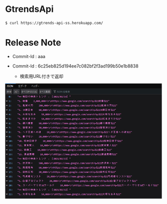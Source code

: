 # GtrendsApi

```
$ curl https://gtrends-api-ss.herokuapp.com/
```

# Release Note

+ Commit-Id : aaa


+ Commit-Id : 6c25eb825d194ee7c082bf2f3ad199b50e1b8838
  - 検索用URL付きで返却

![](images/20210215.png)
